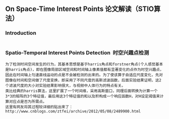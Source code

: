 ## On Space-Time Interest Points 论文解读（STIO算法）


### Introduction
```

```
### Spatio-Temporal Interest Points Detection  时空兴趣点检测
```
为了检测时间空间发生的行为，其基本思想是基于harris角点和forstner角点(个人感觉基本是harris角点)，即在图像局部区域空间和时间轴上像素值都有显著变化的点作为时空兴趣点，因此在时间轴上匀速直线运动的点是不会被检测的出来的。为了使该算子自适应尺度变化，先对图像在时间和空间做了尺度变换，即采用了不同尺度的高斯滤波函数，后面实验结果证明，这2个滤波尺度的大小对实验结果影响很大，与视频中人体行为的特点有关。
类比经典的harris算法，这里扩展了一个时间维，采用高斯窗口，同理后面转换为计算一个3*3的矩阵的3个特征值，最后用这3个特征值的和以及积构成一个响应函数H，对H设定阈值来计算对应点是否为所需点。
这里有网友将其过程较详细的贴出来了：http://www.cnblogs.com/ztfei/archive/2012/05/08/2489900.html



```
